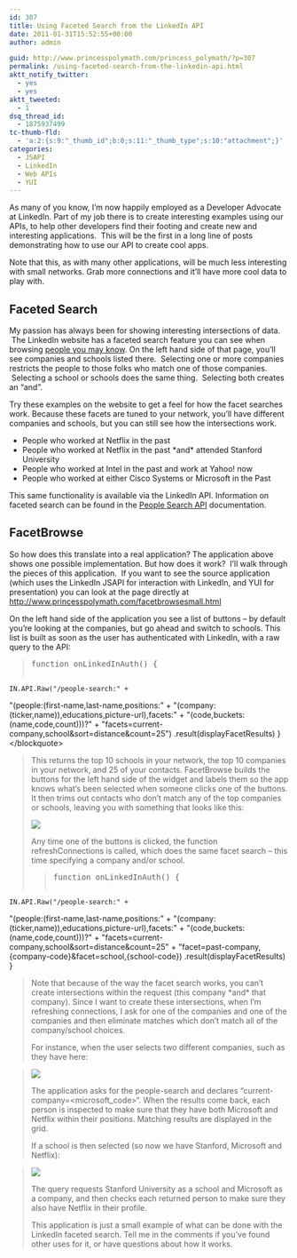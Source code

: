 ```yaml
---
id: 307
title: Using Faceted Search from the LinkedIn API
date: 2011-01-31T15:52:55+00:00
author: admin

guid: http://www.princesspolymath.com/princess_polymath/?p=307
permalink: /using-faceted-search-from-the-linkedin-api.html
aktt_notify_twitter:
  - yes
  - yes
aktt_tweeted:
  - 1
dsq_thread_id:
  - 1875937499
tc-thumb-fld:
  - 'a:2:{s:9:"_thumb_id";b:0;s:11:"_thumb_type";s:10:"attachment";}'
categories:
  - JSAPI
  - LinkedIn
  - Web APIs
  - YUI
---
```

As many of you know, I&#8217;m now happily employed as a Developer Advocate at LinkedIn. Part of my job there is to create interesting examples using our APIs, to help other developers find their footing and create new and interesting applications.  This will be the first in a long line of posts demonstrating how to use our API to create cool apps.

Note that this, as with many other applications, will be much less interesting with small networks. Grab more connections and it&#8217;ll have more cool data to play with.

## Faceted Search


  
My passion has always been for showing interesting intersections of data.  The LinkedIn website has a faceted search feature you can see when browsing [people you may know](http://www.linkedin.com/pymk-results?showMore=&trk=nmp_pymk_more). On the left hand side of that page, you&#8217;ll see companies and schools listed there.  Selecting one or more companies restricts the people to those folks who match one of those companies.  Selecting a school or schools does the same thing.  Selecting both creates an &#8220;and&#8221;.

Try these examples on the website to get a feel for how the facet searches work. Because these facets are tuned to your network, you&#8217;ll have different companies and schools, but you can still see how the intersections work.

  * People who worked at Netflix in the past
  * People who worked at Netflix in the past \*and\* attended Stanford University
  * People who worked at Intel in the past and work at Yahoo! now
  * People who worked at either Cisco Systems or Microsoft in the Past

This same functionality is available via the LinkedIn API. Information on faceted search can be found in the [People Search API](http://developer.linkedin.com/docs/DOC-1191#Facets) documentation.

## FacetBrowse

So how does this translate into a real application? The application above shows one possible implementation. But how does it work?  I&#8217;ll walk through the pieces of this application.  If you want to see the source application (which uses the LinkedIn JSAPI for interaction with LinkedIn, and YUI for presentation) you can look at the page directly at http://www.princesspolymath.com/facetbrowsesmall.html

On the left hand side of the application you see a list of buttons &#8211; by default you&#8217;re looking at the companies, but go ahead and switch to schools. This list is built as soon as the user has authenticated with LinkedIn, with a raw query to the API:

> <pre>function onLinkedInAuth() {
    IN.API.Raw("/people-search:" +
   "(people:(first-name,last-name,positions:" +
    "(company:(ticker,name)),educations,picture-url),facets:" +
    "(code,buckets:(name,code,count)))?" +
    "facets=current-company,school&sort=distance&count=25")
    .result(displayFacetResults)
}
&lt;/blockquote>
</pre>
> 
> This returns the top 10 schools in your network, the top 10 companies in your network, and 25 of your contacts. FacetBrowse builds the buttons for the left hand side of the widget and labels them so the app knows what&#8217;s been selected when someone clicks one of the buttons. It then trims out contacts who don&#8217;t match any of the top companies or schools, leaving you with something that looks like this:
> 
> ![](/defaultapp.jpg)
> 
> Any time one of the buttons is clicked, the function refreshConnections is called, which does the same facet search &#8211; this time specifying a company and/or school.
> 
> > <pre>function onLinkedInAuth() {
    IN.API.Raw("/people-search:" +
   "(people:(first-name,last-name,positions:" +
    "(company:(ticker,name)),educations,picture-url),facets:" +
    "(code,buckets:(name,code,count)))?" +
    "facets=current-company,school&sort=distance&count=25" + 
    "facet=past-company,{company-code}&#038;facet=school,{school-code})
    .result(displayFacetResults)
}</pre>
> 
> Note that because of the way the facet search works, you can&#8217;t create intersections within the request (this company \*and\* that company). Since I want to create these intersections, when I&#8217;m refreshing connections, I ask for one of the companies and one of the companies and then eliminate matches which don&#8217;t match all of the company/school choices.
> 
> For instance, when the user selects two different companies, such as they have here:
  
> ![](/microflix.jpg)
> 
> The application asks for the people-search and declares &#8220;current-company=<microsoft_code>&#8220;. When the results come back, each person is inspected to make sure that they have both Microsoft and Netflix within their positions. Matching results are displayed in the grid.
> 
> If a school is then selected (so now we have Stanford, Microsoft and Netflix):
  
> ![](/microflixford.jpg)
> 
> The query requests Stanford University as a school and Microsoft as a company, and then checks each returned person to make sure they also have Netflix in their profile.
> 
> This application is just a small example of what can be done with the LinkedIn faceted search. Tell me in the comments if you&#8217;ve found other uses for it, or have questions about how it works.
